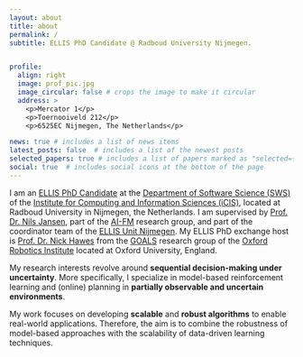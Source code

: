 ```yaml
---
layout: about
title: about
permalink: /
subtitle: ELLIS PhD Candidate @ Radboud University Nijmegen.


profile:
  align: right
  image: prof_pic.jpg
  image_circular: false # crops the image to make it circular
  address: >
    <p>Mercator 1</p>
    <p>Toernooiveld 212</p>
    <p>6525EC Nijmegen, The Netherlands</p>

news: true # includes a list of news items
latest_posts: false  # includes a list of the newest posts
selected_papers: true # includes a list of papers marked as "selected={true}"
social: true  # includes social icons at the bottom of the page
---
```


I am an <a href='https://ellis.eu/projects/model-based-reinforcement-learning-and-planning-under-uncertainty'>ELLIS PhD Candidate</a> at the <a href='https://sws.cs.ru.nl/'>Department of Software Science (SWS)</a> of the <a href='https://www.ru.nl/icis/'>Institute for Computing and Information Sciences (iCIS)</a>, located at Radboud University in Nijmegen, the Netherlands. I am supervised by <a href='https://www.nilsjansen.org'>Prof. Dr. Nils Jansen</a>, part of the <a href='https://ai-fm.org/'>AI-FM</a> research group, and part of the coordinator team of the <a href='https://www.ru.nl/ai/ellis-unit'>ELLIS Unit Nijmegen</a>. My ELLIS PhD exchange host is <a href='https://www.robots.ox.ac.uk/~nickh/'>Prof. Dr. Nick Hawes</a> from the <a href='https://ori.ox.ac.uk/labs/goals/'>GOALS</a> research group of the <a href='https://ori.ox.ac.uk/'>Oxford Robotics Institute</a> located at Oxford University, England.

My research interests revolve around **sequential decision-making under uncertainty**. More specifically, I specialize in model-based reinforcement learning and (online) planning in **partially observable and uncertain environments**. 

My work focuses on developing **scalable** and **robust algorithms** to enable real-world applications. Therefore, the aim is to combine the robustness of model-based approaches with the scalability of data-driven learning techniques.
